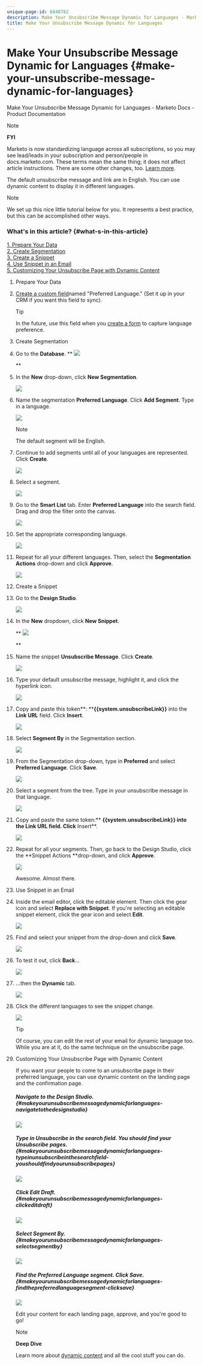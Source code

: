 ```yaml
---
unique-page-id: 6848782
description: Make Your Unsubscribe Message Dynamic for Languages - Marketo Docs - Product Documentation
title: Make Your Unsubscribe Message Dynamic for Languages
---
```


# Make Your Unsubscribe Message Dynamic for Languages {#make-your-unsubscribe-message-dynamic-for-languages}

Make Your Unsubscribe Message Dynamic for Languages - Marketo Docs - Product Documentation

>[!NOTE]
>
>**FYI**
>
>Marketo is now standardizing language across all subscriptions, so you may see lead/leads in your subscription and person/people in docs.marketo.com. These terms mean the same thing; it does not affect article instructions. There are some other changes, too. [Learn more](http://docs.marketo.com/display/DOCS/Updates+to+Marketo+Terminology).

The default unsubscribe message and link are in English. You can use dynamic content to display it in different languages.

>[!NOTE]
>
>We set up this nice little tutorial below for you. It represents a best practice, but this can be accomplished other ways.

### What's in this article? {#what-s-in-this-article}

[1. Prepare Your Data](#makeyourunsubscribemessagedynamicforlanguages-prepareyourdata)  
[2. Create Segmentation](#makeyourunsubscribemessagedynamicforlanguages-createsegmentation)  
[3. Create a Snippet](#makeyourunsubscribemessagedynamicforlanguages-createasnippet)  
[4. Use Snippet in an Email](#makeyourunsubscribemessagedynamicforlanguages-usesnippetinanemail)  
[5. Customizing Your Unsubscribe Page with Dynamic Content](#makeyourunsubscribemessagedynamicforlanguages-customizingyourunsubscribepagewithdynamiccontent)

1. Prepare Your Data 
1. [Create a custom field](../../../../../welcome-to-marketo-docs/product-docs/administration/field-management/create-a-custom-field-in-marketo.md)named "Preferred Language." (Set it up in your CRM if you want this field to sync).

   >[!TIP]
   >
   >In the future, use this field when you [create a form](../../../../../welcome-to-marketo-docs/product-docs/demand-generation/forms/creating-a-form/create-a-form.md) to capture language preference.

1. Create Segmentation
1. Go to the **Database**. 
   ** ![](assets/db.png)

   **

1. In the **New** drop-down, click **New Segmentation**.

   ![](assets/two.png)

1. Name the segmentation **Preferred Language**. Click **Add Segment**. Type in a language.

   ![](assets/image2015-3-9-8-3a33-3a44.png)

   >[!NOTE]
   >
   >The default segment will be English.

1. Continue to add segments until all of your languages are represented. Click **Create**.

   ![](assets/image2015-3-9-8-3a38-3a5.png)

1. Select a segment.

   ![](assets/image2015-3-9-8-3a38-3a17.png)

1. Go to the **Smart List** tab. Enter **Preferred Language** into the search field. Drag and drop the filter onto the canvas.

   ![](assets/six.png)

1. Set the appropriate corresponding language.

   ![](assets/seven.png)

1. Repeat for all your different languages. Then, select the **Segmentation Actions** drop-down and click **Approve**.

   ![](assets/image2015-3-9-8-3a39-3a36.png)

1. Create a Snippet
1. Go to the **Design Studio**.

   ![](assets/ds.png)

1. In the **New** dropdown, click **New Snippet**.

   ** ![](assets/ten.png)

   **

1. Name the snippet **Unsubscribe Message**. Click **Create**.

   ![](assets/image2015-3-9-8-3a40-3a54.png)

1. Type your default unsubscribe message, highlight it, and click the hyperlink icon.

   ![](assets/image2015-3-9-8-3a41-3a47.png)

1. Copy and paste this token**: ****{{system.unsubscribeLink}}** into the **Link URL** field. Click **Insert**.

   ![](assets/image2015-3-9-8-3a43-3a17.png)

1. Select **Segment By** in the Segmentation section.

   ![](assets/image2015-3-9-8-3a44-3a16.png)

1. From the Segmentation drop-down, type in **Preferred** and select **Preferred Language**. Click **Save**.

   ![](assets/image2015-3-9-8-3a44-3a32.png)

1. Select a segment from the tree. Type in your unsubscribe message in that language.

   ![](assets/image2015-3-9-8-3a45-3a43.png)

1. Copy and paste the same token:** ****{{system.unsubscribeLink}}** into the Link URL field. Click** Insert**.

   ![](assets/image2015-3-9-8-3a47-3a4.png)

1. Repeat for all your segments. Then, go back to the Design Studio, click the **Snippet Actions **drop-down, and click **Approve**.

   ![](assets/image2015-3-9-8-3a47-3a34.png)

   Awesome. Almost there. 

1. Use Snippet in an Email
1. Inside the email editor, click the editable element. Then click the gear icon and select **Replace with Snippet**. If you're selecting an editable snippet element, click the gear icon and select **Edit**.

   ![](assets/4.1.png)

1. Find and select your snippet from the drop-down and click **Save**.

   ![](assets/image2015-3-9-8-3a50-3a16.png)

1. To test it out, click **Back**...

   ![](assets/4.3.png)

1. ...then the **Dynamic** tab.

   ![](assets/4.4.png)

1. Click the different languages to see the snippet change.

   ![](assets/4.5.png)

   >[!TIP]
   >
   >Of course, you can edit the rest of your email for dynamic language too. While you are at it, do the same technique on the unsubscribe page.

1. Customizing Your Unsubscribe Page with Dynamic Content

   If you want your people to come to an unsubscribe page in their preferred language, you can use dynamic content on the landing page and the confirmation page.

   ##### Navigate to the Design Studio. {#makeyourunsubscribemessagedynamicforlanguages-navigatetothedesignstudio}

   ![](assets/ds.png)

   ##### Type in Unsubscribe in the search field. You should find your Unsubscribe pages.  {#makeyourunsubscribemessagedynamicforlanguages-typeinunsubscribeinthesearchfield-youshouldfindyourunsubscribepages}

   ![](assets/image2015-3-9-8-3a51-3a53.png)

   ##### Click Edit Draft. {#makeyourunsubscribemessagedynamicforlanguages-clickeditdraft}

   ![](assets/image2015-3-9-8-3a52-3a23.png)

   ##### Select Segment By.  {#makeyourunsubscribemessagedynamicforlanguages-selectsegmentby}

   ![](assets/image2015-3-9-8-3a52-3a57.png)

   ##### Find the Preferred Language segment. Click Save. {#makeyourunsubscribemessagedynamicforlanguages-findthepreferredlanguagesegment-clicksave}

   ![](assets/image2015-3-9-8-3a53-3a54.png)

   Edit your content for each landing page, approve, and you're good to go!

   >[!NOTE]
   >
   >**Deep Dive**
   >
   >
   >Learn more about [dynamic content](../../../../../welcome-to-marketo-docs/product-docs/personalization/segmentation-and-snippets/segmentation/understanding-dynamic-content.md) and all the cool stuff you can do.

